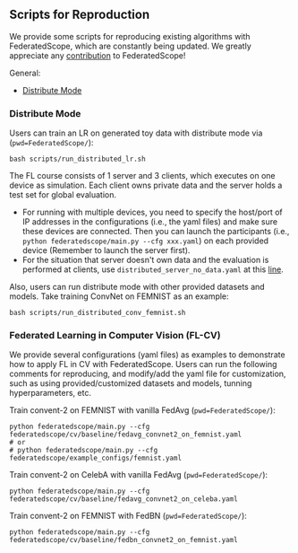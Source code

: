 ## Scripts for Reproduction
We provide some scripts for reproducing existing algorithms with FederatedScope, which are constantly being updated.
We greatly appreciate any [contribution](https://federatedscope.io/docs/contributor/) to FederatedScope!

General:
- [Distribute Mode](#distribute-mode)

### Distribute Mode
Users can train an LR on generated toy data with distribute mode via (`pwd=FederatedScope/`):
```shell script
bash scripts/run_distributed_lr.sh 
```
The FL course consists of 1 server and 3 clients, which executes on one device as simulation. Each client owns private data and the server holds a test set for global evaluation.
- For running with multiple devices, you need to specify the host/port of IP addresses in the configurations (i.e., the yaml files) and make sure these devices are connected.
Then you can launch the participants (i.e., `python federatedscope/main.py --cfg xxx.yaml`) on each provided device (Remember to launch the server first).
- For the situation that server doesn't own data and the evaluation is performed at clients, use `distributed_server_no_data.yaml` at this [line](https://github.com/alibaba/FederatedScope/blob/master/scripts/run_distributed_lr.sh#L11).

Also, users can run distribute mode with other provided datasets and models. Take training ConvNet on FEMNIST as an example:
```shell script
bash scripts/run_distributed_conv_femnist.sh 
```

### Federated Learning in Computer Vision (FL-CV)
We provide several configurations (yaml files) as examples to demonstrate how to apply FL in CV with FederatedScope.
Users can run the following comments for reproducing, and modify/add the yaml file for customization, such as using provided/customized datasets and models, tunning hyperparameters, etc.

Train convent-2 on FEMNIST with vanilla FedAvg (`pwd=FederatedScope/`):
```shell script
python federatedscope/main.py --cfg federatedscope/cv/baseline/fedavg_convnet2_on_femnist.yaml
# or 
# python federatedscope/main.py --cfg federatedscope/example_configs/femnist.yaml
```

Train convent-2 on CelebA with vanilla FedAvg (`pwd=FederatedScope/`):
```shell script
python federatedscope/main.py --cfg federatedscope/cv/baseline/fedavg_convnet2_on_celeba.yaml
```

Train convent-2 on FEMNIST with FedBN (`pwd=FederatedScope/`):
```shell script
python federatedscope/main.py --cfg federatedscope/cv/baseline/fedbn_convnet2_on_femnist.yaml
```
